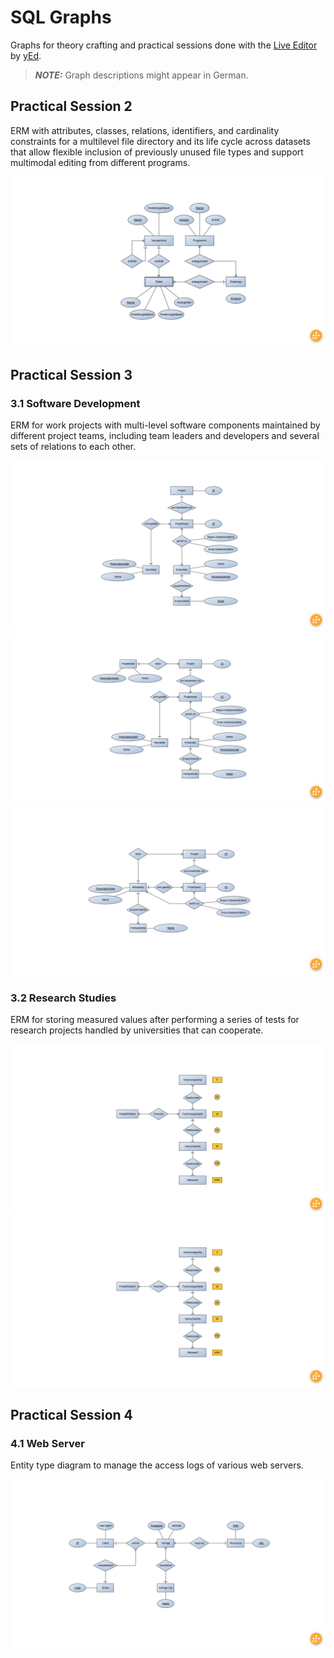 # SQL Graphs

Graphs for theory crafting and practical sessions done with the [Live Editor](https://www.yworks.com/yed-live/) by [yEd](https://www.yworks.com/products/yed).

> **_NOTE:_** Graph descriptions might appear in German.

## Practical Session 2

ERM with attributes, classes, relations, identifiers, and cardinality constraints for a multilevel file directory and its life cycle across datasets that allow flexible inclusion of previously unused file types and support multimodal editing from different programs.

![Diagram Screenshot Session 2](./img/practical_2.png)

## Practical Session 3

### 3.1 Software Development

ERM for work projects with multi-level software components maintained by different project teams, including team leaders and developers and several sets of relations to each other.

![Diagram Screenshot Session 3.1 a](./img/practical_3.1_a.png)
![Diagram Screenshot Session 3.1 b](./img/practical_3.1_b.png)
![Diagram Screenshot Session 3.1 c](./img/practical_3.1_c.png)

### 3.2 Research Studies

ERM for storing measured values after performing a series of tests for research projects handled by universities that can cooperate.

![Diagram Screenshot Session 3.2 a](./img/practical_3.2_a.png)
![Diagram Screenshot Session 3.2 b](./img/practical_3.2_b.png)

## Practical Session 4

### 4.1 Web Server

Entity type diagram to manage the access logs of various web servers.

![Diagram Screenshot Session 4.1](./img/practical_4.1.png)
